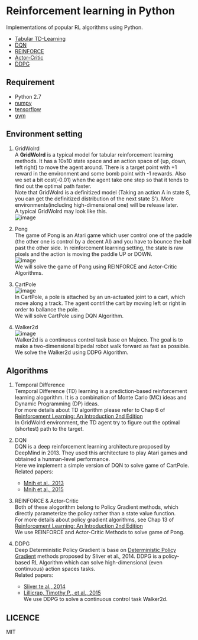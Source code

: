 # Reinforcement learning in Python  

Implementations of popular RL algorithms using Python.  
* [Tabular TD-Learning](https://github.com/borgwang/reinforce_py/tree/master/Temporal-Difference)  
* [DQN](https://github.com/borgwang/reinforce_py/tree/master/DQN)  
* [REINFORCE](https://github.com/borgwang/reinforce_py/tree/master/REINFORCE)  
* [Actor-Critic](https://github.com/borgwang/reinforce_py/tree/master/Actor-Critic)  
* [DDPG](https://github.com/borgwang/reinforce_py/tree/master/DDPG)  


## Requirement  
* Python 2.7  
* [numpy](http://www.numpy.org/)   
* [tensorflow](http://www.tensorflow.org)  
* [gym](https://gym.openai.com)  

## Environment setting  
1. GridWolrd  
A **GridWolrd** is a typical model for tabular reinforcement learning methods. It has a 10x10 state space and an action space of {up, down, left right} to move the agent around. There is a target point with +1 reward in the environment and some bomb point with -1 rewards. Also we set a bit cost(-0.01) when the agent take one step so that it tends to find out the optimal path faster.   
Note that GridWolrd is a definitized model (Taking an action A in state S, you can get the definitized distribution of the next state S'). More environments(including high-dimensional one) will be release later.  
A typical GridWolrd may look like this.   
![image](https://github.com/borgwang/reinforce_py/raw/master/imgs/gridworld.png)  

2. Pong  
The game of Pong is an Atari game which user control one of the paddle (the other one is control by a decent AI) and you have to bounce the ball past the other side. In reinforcement learning setting, the state is raw pixels and the action is moving the paddle UP or DOWN.  
![image](https://github.com/borgwang/reinforce_py/raw/master/imgs/pong.png)  
We will solve the game of Pong using REINFORCE and Actor-Critic Algorithms.  

3. CartPole  
![image](https://github.com/borgwang/reinforce_py/raw/master/imgs/cartpole.png)  
In CartPole, a pole is attached by an un-actuated joint to a cart, which move along a track. The agent contrl the cart by moving left or right in order to ballance the pole.  
We will solve CartPole using DQN Algorithm.  

4. Walker2d  
![image](https://github.com/borgwang/reinforce_py/raw/master/imgs/walker2d.png)  
Walker2d is a continuous control task base on Mujoco. The goal is to make a two-dimensional bipedal robot walk forward as fast as possible.
We solve the Walker2d using DDPG Algorithm.

## Algorithms  
1. Temporal Difference  
Temporal Difference (TD) learning is a prediction-based reinforcement learning alogorithm. It is a combination of Monte Carlo (MC) ideas and Dynamic Programming (DP) ideas.   
For more details about TD algorithm please refer to Chap 6 of [Reinforcement Learning: An Introduction 2nd Edition](http://webdocs.cs.ualberta.ca/~sutton/book/the-book.html)  
In GridWolrd environment, the TD agent try to figure out the optimal (shortest) path to the target.   

2. DQN  
DQN is a deep reinforcement learning architecture proposed by DeepMind in 2013. They used this architecture to play Atari games and obtained a hunman-level performance.  
Here we implement a simple version of DQN to solve game of CartPole.  
Related papers:  
    * [Mnih et al., 2013](https://arxiv.org/pdf/1312.5602.pdf)   
    * [Mnih et al., 2015](http://www.nature.com/nature/journal/v518/n7540/pdf/nature14236.pdf)  

3. REINFORCE & Actor-Critic  
Both of these alogorithm belong to Policy Gradient methods, which directly parameterize the policy rather than a state value function.  
For more details about policy gradient algorithms, see Chap 13 of  [Reinforcement Learning: An Introduction 2nd Edition](http://webdocs.cs.ualberta.ca/~sutton/book/the-book.html)  
We use REINFORCE and Actor-Critic Methods to solve game of Pong.  

4. DDPG  
Deep Deterministic Policy Gradient is base on [Deterministic Policy Gradient](http://www.jmlr.org/proceedings/papers/v32/silver14.pdf) methods proposed by Sliver et al., 2014. DDPG is a policy-based RL Algorithm which can solve high-dimensional (even continuous) action spaces tasks.  
Related papers:  
    * [Sliver te al., 2014](http://www.jmlr.org/proceedings/papers/v32/silver14.pdf)  
    * [Lillicrap, Timothy P., et al., 2015](https://arxiv.org/pdf/1509.02971.pdf)  
We use DDPG to solve a continuous control task Walker2d.   

## LICENCE  
MIT
